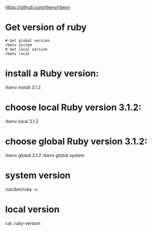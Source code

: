 
https://github.com/rbenv/rbenv

# Get version of ruby
```
# Get global version
rbenv system
# Get local version
rbenv local
```

# install a Ruby version:
rbenv install 3.1.2

# choose local Ruby version 3.1.2:
rbenv local 3.1.2

# choose global Ruby version 3.1.2:
rbenv global 3.1.2
rbenv global system

# system version
/usr/bin/ruby -v

# local version 
cat .ruby-version 